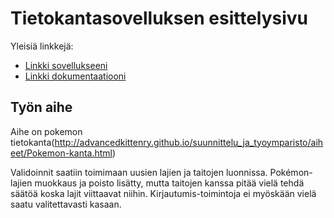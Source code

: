 ﻿# Tietokantasovelluksen esittelysivu

Yleisiä linkkejä:

* [Linkki sovellukseeni](http://http://xlex.users.cs.helsinki.fi/tsoha1/species)
* [Linkki dokumentaatiooni](https://github.com/Denopia/Tsoha-Bootstrap/blob/master/doc/dokumentaatio.pdf?raw=true)

## Työn aihe

Aihe on pokemon tietokanta(http://advancedkittenry.github.io/suunnittelu_ja_tyoymparisto/aiheet/Pokemon-kanta.html)

Validoinnit saatiin toimimaan uusien lajien ja taitojen luonnissa. Pokémon-lajien muokkaus ja poisto lisätty, mutta taitojen kanssa pitää vielä tehdä säätöä koska lajit viittaavat niihin. Kirjautumis-toimintoja ei myöskään vielä saatu valitettavasti kasaan.



